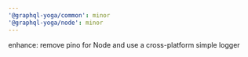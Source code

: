 ```yaml
---
'@graphql-yoga/common': minor
'@graphql-yoga/node': minor
---
```


enhance: remove pino for Node and use a cross-platform simple logger
